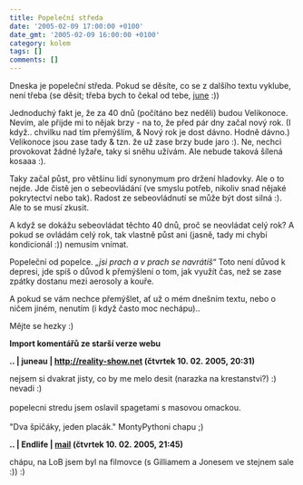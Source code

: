 ```yaml
---
title: Popeleční středa
date: '2005-02-09 17:00:00 +0100'
date_gmt: '2005-02-09 16:00:00 +0100'
category: kolem
tags: []
comments: []
---
```

<p>Dneska je popeleční středa. Pokud se děsíte, co se z dalšího textu vyklube, není
třeba (se děsit; třeba bych to čekal od tebe, <a href="http://reality-show.net">june</a> :))</p>
<p>Jednoduchý fakt je, že za 40 dnů (počítáno bez nedělí) budou Velikonoce. Nevím,
ale přijde mi to nějak brzy - na to, že před pár dny začal nový rok. (I když..
chvilku nad tím přemýšlím, &amp; Nový rok je dost dávno. Hodně dávno.) Velikonoce
jsou zase tady &amp; tzn. že už zase brzy bude jaro :). Ne, nechci provokovat
žádné lyžaře, taky si sněhu užívám. Ale nebude taková šílená kosaaa :).</p>
<p>Taky začal půst, pro většinu lidí synonymum pro držení hladovky. Ale o to
nejde. Jde čistě jen o sebeovládání (ve smyslu potřeb, nikoliv snad nějaké pokrytectví
nebo tak). Radost ze sebeovládnutí se může být dost silná :). Ale to se musí zkusit.</p>
<p>A když se dokážu sebeovládat těchto 40 dnů, proč se neovládat celý rok? A pokud
se ovládám celý rok, tak vlastně půst ani (jasně, tady mi chybí kondicionál :))
nemusím vnímat.</p>
<p>Popeleční od popelce. <em>&bdquo;jsi prach a v prach se navrátíš&ldquo;</em>
Toto není důvod k depresi, jde spíš o důvod k přemýšlení o tom, jak využít čas,
než se zase zpátky dostanu mezi aerosoly a kouře.</p>
<p>A pokud se vám nechce přemýšlet, ať už o mém dnešním textu, nebo o ničem jiném,
nenutím (i když často moc nechápu)..</p>
<p>Mějte se hezky :)</p>
<div class="import-komentaru">
<p><strong>Import komentářů ze starší verze webu</strong></p>
<div class="comment">
<p style="font-weight:bold"><span class="compredmet">..</span> | <span class="comname">juneau</span> |  <a href="http://reality-show.net">http://reality-show.net</a> (čtvrtek&nbsp;10.&nbsp;02.&nbsp;2005,&nbsp;20:31)</p>
<p>nejsem si dvakrat jisty, co by me melo desit (narazka na krestanstvi?) :) nevadi :) <br>  <br> popelecni stredu jsem oslavil spagetami s masovou omackou. <br>  <br> &quot;Dva špičáky, jeden placák.&quot; MontyPythoni chapu ;) </p>
</div>
<div class="comment">
<p style="font-weight:bold"><span class="compredmet">..</span> | <span class="comname">Endlife</span> |  <a href="mailto:jan.martinek@post.cz">mail</a> (čtvrtek&nbsp;10.&nbsp;02.&nbsp;2005,&nbsp;21:45)</p>
<p>chápu, na LoB jsem byl na filmovce (s Gilliamem a Jonesem ve stejnem sale :)) :) </p>
</div>
</div>
